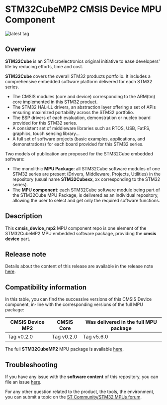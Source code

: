 # STM32CubeMP2 CMSIS Device MPU Component

![latest tag](https://img.shields.io/github/v/tag/STMicroelectronics/cmsis_device_mp2.svg?color=brightgreen)

## Overview

**STM32Cube** is an STMicroelectronics original initiative to ease developers' life by reducing efforts, time and cost.

**STM32Cube** covers the overall STM32 products portfolio. It includes a comprehensive embedded software platform delivered for each STM32 series.
   * The CMSIS modules (core and device) corresponding to the ARM(tm) core implemented in this STM32 product.
   * The STM32 HAL-LL drivers, an abstraction layer offering a set of APIs ensuring maximized portability across the STM32 portfolio.
   * The BSP drivers of each evaluation, demonstration or nucleo board provided for this STM32 series.
   * A consistent set of middleware libraries such as RTOS, USB, FatFS, graphics, touch sensing library...
   * A full set of software projects (basic examples, applications, and demonstrations) for each board provided for this STM32 series.

Two models of publication are proposed for the STM32Cube embedded software:
   * The monolithic **MPU Package**: all STM32Cube software modules of one STM32 series are present (Drivers, Middleware, Projects, Utilities) in the repository (usual name **STM32Cubexx**, xx corresponding to the STM32 series).
   * The **MPU component**: each STM32Cube software module being part of the STM32Cube MPU Package, is delivered as an individual repository, allowing the user to select and get only the required software functions.

## Description

This **cmsis_device_mp2** MPU component repo is one element of the STM32CubeMP2 MPU embedded software package, providing the **cmsis device** part.

## Release note

Details about the content of this release are available in the release note [here](https://htmlpreview.github.io/?https://github.com/STMicroelectronics/cmsis_device_mp2/blob/master/Release_Notes.html).

## Compatibility information

In this table, you can find the successive versions of this CMSIS Device component, in-line with the corresponding versions of the full MPU package:

CMSIS Device MP2 | CMSIS Core         | Was delivered in the full MPU package
---------------- | ------------------ | -------------------------------------
Tag v0.2.0 | Tag v0.2.0 | Tag v5.6.0 | Tag v0.2.0 (and following, if any, till next tag)
The full **STM32CubeMP2** MPU package is available [here](https://github.com/STMicroelectronics/STM32CubeMP2).

## Troubleshooting

If you have any issue with the **software content** of this repository, you can file an issue [here](https://github.com/STMicroelectronics/cmsis_device_mp2/issues/new/choose).

For any other question related to the product, the tools, the environment, you can submit a topic on the [ST Community/STM32 MPUs forum](https://community.st.com/s/group/0F90X000000AXsASAW/stm32-mcus).
